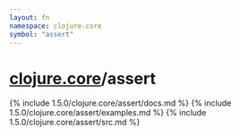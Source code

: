 ```yaml
---
layout: fn
namespace: clojure.core
symbol: "assert"
---
```


# [clojure.core](../)/assert

{% include 1.5.0/clojure.core/assert/docs.md %}
{% include 1.5.0/clojure.core/assert/examples.md %}
{% include 1.5.0/clojure.core/assert/src.md %}


